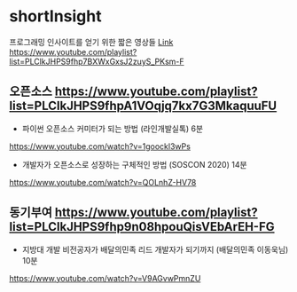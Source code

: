 # shortInsight
프로그래밍 인사이트를 얻기 위한 짧은 영상들
[Link]([https://google.com](https://www.youtube.com/playlist?list=PLClkJHPS9fhp7BXWxGxsJ2zuyS_PKsm-F), "Link")
https://www.youtube.com/playlist?list=PLClkJHPS9fhp7BXWxGxsJ2zuyS_PKsm-F



## 오픈소스  https://www.youtube.com/playlist?list=PLClkJHPS9fhpA1VOqjq7kx7G3MkaquuFU

* 파이썬 오픈소스 커미터가 되는 방법 (라인개발실톡) 6분

https://www.youtube.com/watch?v=1goockl3wPs

* 개발자가 오픈소스로 성장하는 구체적인 방법 (SOSCON 2020) 14분

https://www.youtube.com/watch?v=QOLnhZ-HV78


## 동기부여 https://www.youtube.com/playlist?list=PLClkJHPS9fhp9n08hpouQisVEbArEH-FG

* 지방대 개발 비전공자가 배달의민족 리드 개발자가 되기까지 (배달의민족 이동욱님) 10분

https://www.youtube.com/watch?v=V9AGvwPmnZU
